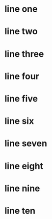 # line one
# line two
# line three
# line four
# line five
# line six
# line seven
# line eight
# line nine
# line ten
